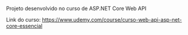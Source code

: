 Projeto desenvolvido no curso de ASP.NET Core Web API

Link do curso: https://www.udemy.com/course/curso-web-api-asp-net-core-essencial